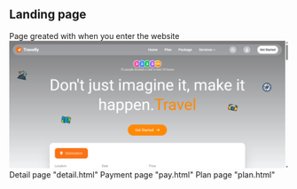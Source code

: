 ## Landing page
Page greated with when you enter the website
![Screenshot of the Landing Page](images/landing_page.png)
Detail page "detail.html"
Payment page "pay.html"
Plan page "plan.html"